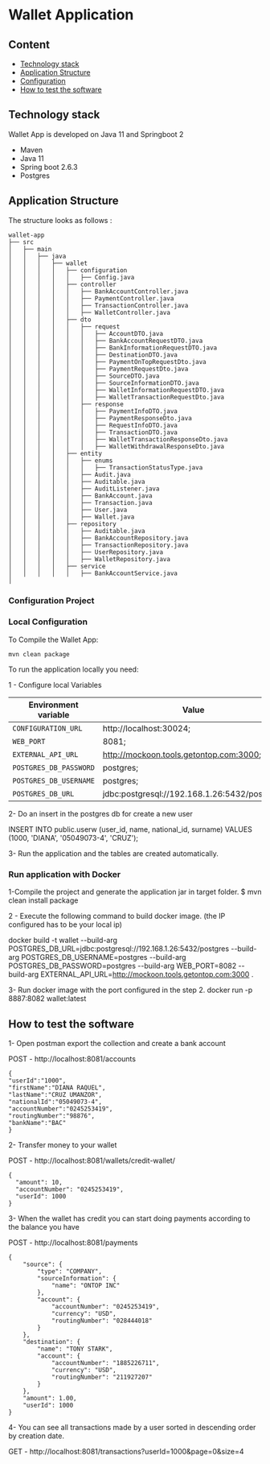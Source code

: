 # Wallet Application

## Content

* [Technology stack](#markdown-header-technology-stack)
* [Application Structure](#markdown-header-application-structure)
* [Configuration](#markdown-header-configuration)
* [How to test the software](#markdown-header-how-to-test-the-software)

## Technology stack

Wallet App is developed on Java 11 and Springboot 2

* Maven
* Java 11
* Spring boot 2.6.3
* Postgres


## Application Structure

The structure looks as follows :

```
wallet-app
├── src
│   ├── main
│   │   ├── java
│   │   │   ├── wallet
│   │   │   │   ├── configuration
│   │   │   │   │   ├── Config.java
│   │   │   │   ├── controller
│   │   │   │   │   ├── BankAccountController.java
│   │   │   │   │   ├── PaymentController.java
│   │   │   │   │   ├── TransactionController.java
│   │   │   │   │   ├── WalletController.java
│   │   │   │   ├── dto
│   │   │   │   │   ├── request
│   │   │   │   │   │   ├── AccountDTO.java
│   │   │   │   │   │   ├── BankAccountRequestDTO.java
│   │   │   │   │   │   ├── BankInformationRequestDTO.java
│   │   │   │   │   │   ├── DestinationDTO.java
│   │   │   │   │   │   ├── PaymentOnTopRequestDto.java
│   │   │   │   │   │   ├── PaymentRequestDto.java
│   │   │   │   │   │   ├── SourceDTO.java
│   │   │   │   │   │   ├── SourceInformationDTO.java
│   │   │   │   │   │   ├── WalletInformationRequestDTO.java
│   │   │   │   │   │   ├── WalletTransactionRequestDto.java
│   │   │   │   │   ├── response
│   │   │   │   │   │   ├── PaymentInfoDTO.java
│   │   │   │   │   │   ├── PaymentResponseDto.java
│   │   │   │   │   │   ├── RequestInfoDTO.java
│   │   │   │   │   │   ├── TransactionDTO.java
│   │   │   │   │   │   ├── WalletTransactionResponseDto.java
│   │   │   │   │   │   ├── WalletWithdrawalResponseDto.java
│   │   │   │   ├── entity
│   │   │   │   │   ├── enums
│   │   │   │   │   │   ├── TransactionStatusType.java
│   │   │   │   │   ├── Audit.java
│   │   │   │   │   ├── Auditable.java
│   │   │   │   │   ├── AuditListener.java
│   │   │   │   │   ├── BankAccount.java
│   │   │   │   │   ├── Transaction.java
│   │   │   │   │   ├── User.java
│   │   │   │   │   ├── Wallet.java
│   │   │   │   ├── repository
│   │   │   │   │   ├── Auditable.java
│   │   │   │   │   ├── BankAccountRepository.java
│   │   │   │   │   ├── TransactionRepository.java
│   │   │   │   │   ├── UserRepository.java
│   │   │   │   │   ├── WalletRepository.java
│   │   │   │   ├── service
│   │   │   │   │   ├── BankAccountService.java
│

```

### Configuration Project

### Local Configuration

To Compile the Wallet App:
```
mvn clean package
```

To run the application locally you need:

1 - Configure local Variables

Environment variable | Value
 --- | ---
`CONFIGURATION_URL` | http://localhost:30024;
`WEB_PORT` | 8081;
`EXTERNAL_API_URL` | http://mockoon.tools.getontop.com:3000;
`POSTGRES_DB_PASSWORD` | postgres;
`POSTGRES_DB_USERNAME` | postgres;
`POSTGRES_DB_URL`| jdbc:postgresql://192.168.1.26:5432/postgres;

2- Do an insert in the postgres db for create a new user

INSERT INTO public.userw (user_id, name, national_id, surname) VALUES (1000, 'DIANA', '05049073-4', 'CRUZ');

3- Run the application and the tables are created automatically.

### Run application with Docker

1-Compile the project and generate the application jar in target folder.
$ mvn clean install package

2 - Execute the following command to build docker image.
(the IP configured has to be your local ip)

docker build -t wallet --build-arg POSTGRES_DB_URL=jdbc:postgresql://192.168.1.26:5432/postgres --build-arg POSTGRES_DB_USERNAME=postgres --build-arg POSTGRES_DB_PASSWORD=postgres --build-arg WEB_PORT=8082 --build-arg EXTERNAL_API_URL=http://mockoon.tools.getontop.com:3000 .

3- Run docker image with the port configured in the step 2.
docker run -p 8887:8082 wallet:latest


## How to test the software

1- Open postman export the collection and create a bank account

POST - http://localhost:8081/accounts
```
{
"userId":"1000",
"firstName":"DIANA RAQUEL",
"lastName":"CRUZ UMANZOR",
"nationalId":"05049073-4",
"accountNumber":"0245253419",
"routingNumber":"98876",
"bankName":"BAC"
}
```

2- Transfer money to your wallet

POST - http://localhost:8081/wallets/credit-wallet/

```
{
  "amount": 10,
  "accountNumber": "0245253419",
  "userId": 1000
}
```

3- When the wallet has credit you can start doing payments according to the balance you have

POST - http://localhost:8081/payments
```
{
    "source": {
        "type": "COMPANY",
        "sourceInformation": {
            "name": "ONTOP INC"
        },
        "account": {
            "accountNumber": "0245253419",
            "currency": "USD",
            "routingNumber": "028444018"
        }
    },
    "destination": {
        "name": "TONY STARK",
        "account": {
            "accountNumber": "1885226711",
            "currency": "USD",
            "routingNumber": "211927207"
        }
    },
    "amount": 1.00,
    "userId": 1000
}
```

4- You can see all transactions made by a user sorted in descending order by creation date.

GET - http://localhost:8081/transactions?userId=1000&page=0&size=4